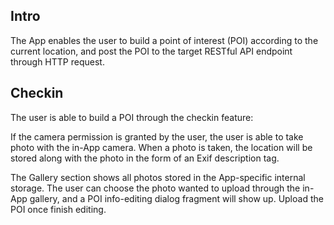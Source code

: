 ## Intro
The App enables the user to build a point of interest (POI) according to the current location, and post the POI to the target RESTful API endpoint through HTTP request.

## Checkin
The user is able to build a POI through the checkin feature: 

If the camera permission is granted by the user, the user is able to take photo with the in-App camera. When a photo is taken, the location will be stored along with the photo in the form of an Exif description tag.

The Gallery section shows all photos stored in the App-specific internal storage. The user can choose the photo wanted to upload through the in-App gallery, and a POI info-editing dialog fragment will show up. Upload the POI once finish editing.